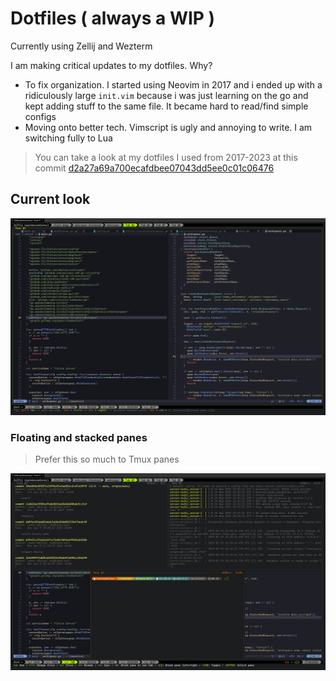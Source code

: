 # Dotfiles ( always a WIP )

Currently using Zellij and Wezterm

I am making critical updates to my dotfiles. Why?

- To fix organization. I started using Neovim in 2017 and i ended up with a
  ridiculously large `init.vim` because i was just learning on the go
  and kept adding stuff to the same file. It became hard to read/find simple configs
- Moving onto better tech. Vimscript is ugly and annoying to write. I am
  switching fully to Lua

> You can take a look at my dotfiles I used from 2017-2023 at this commit [d2a27a69a700ecafdbee07043dd5ee0c01c06476](https://github.com/adelowo/dotfiles/commit/d2a27a69a700ecafdbee07043dd5ee0c01c06476)

## Current look

![terminal looks like this](./assets/terminal-2024.png)

### Floating and stacked panes

> Prefer this so much to Tmux panes

![Floating terminal](./assets/floating.png)
